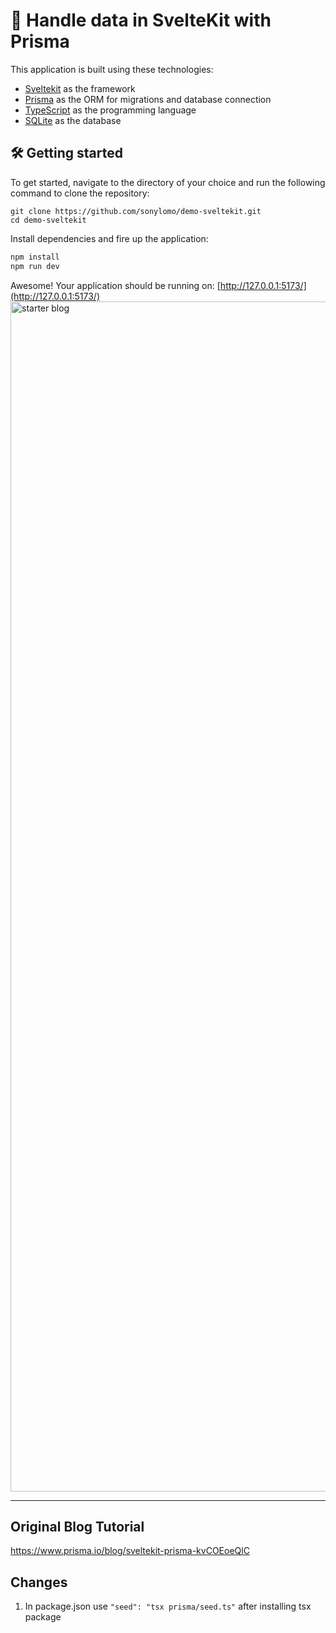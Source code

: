 # 🚀 Handle data in SvelteKit with Prisma

This application is built using these technologies:

- [Sveltekit](https://kit.svelte.dev/) as the framework
- [Prisma](https://www.prisma.io/) as the ORM for migrations and database connection
- [TypeScript](https://www.typescriptlang.org/) as the programming language
- [SQLite](https://www.sqlite.org/index.html) as the database

## 🛠️ Getting started
To get started, navigate to the directory of your choice and run the following command to clone the repository:

```
git clone https://github.com/sonylomo/demo-sveltekit.git
cd demo-sveltekit
```

Install dependencies and fire up the application:

```bash
npm install
npm run dev
```

Awesome! Your application should be running on: [http://127.0.0.1:5173/](http://127.0.0.1:5173/)
<img width="1904" alt="starter blog" src="https://user-images.githubusercontent.com/49971500/218681388-5dd761a6-b51e-4614-8eac-b0919397e5ec.png">

----

## Original Blog Tutorial

https://www.prisma.io/blog/sveltekit-prisma-kvCOEoeQlC

## Changes

1. In package.json use ```"seed": "tsx prisma/seed.ts"``` after installing tsx package